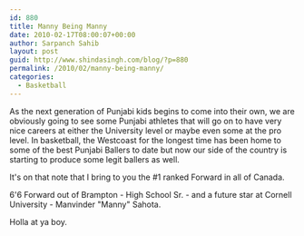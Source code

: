 ```yaml
---
id: 880
title: Manny Being Manny
date: 2010-02-17T08:00:07+00:00
author: Sarpanch Sahib
layout: post
guid: http://www.shindasingh.com/blog/?p=880
permalink: /2010/02/manny-being-manny/
categories:
  - Basketball
---
```

As the next generation of Punjabi kids begins to come into their own, we are obviously going to see some Punjabi athletes that will go on to have very nice careers at either the University level or maybe even some at the pro level. In basketball, the Westcoast for the longest time has been home to some of the best Punjabi Ballers to date but now our side of the country is starting to produce some legit ballers as well.

It's on that note that I bring to you the #1 ranked Forward in all of Canada.

6'6 Forward out of Brampton - High School Sr. - and a future star at Cornell University - Manvinder "Manny" Sahota.







Holla at ya boy.